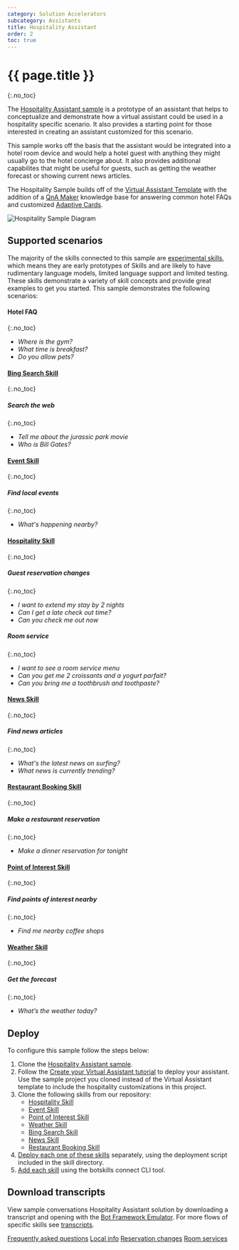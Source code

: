```yaml
---
category: Solution Accelerators
subcategory: Assistants
title: Hospitality Assistant
order: 2
toc: true
---
```


# {{ page.title }}
{:.no_toc}

The [Hospitality Assistant sample]({{site.repo}}/tree/next/samples/assistants/hospitality-assistant) is a prototype of an assistant that helps to conceptualize and demonstrate how a virtual assistant could be used in a hospitality specific scenario. It also provides a starting point for those interested in creating an assistant customized for this scenario.

This sample works off the basis that the assistant would be integrated into a hotel room device and would help a hotel guest with anything they might usually go to the hotel concierge about. It also provides additional capabilites that might be useful for guests, such as getting the weather forecast or showing current news articles. 

The Hospitality Sample builds off of the [Virtual Assistant Template]({{site.baseurl}}/overview/virtual-assistant-template) with the addition of a [QnA Maker](https://www.qnamaker.ai/) knowledge base for answering common hotel FAQs and customized [Adaptive Cards](https://adaptivecards.io/). 

![Hospitality Sample Diagram]({{site.baseurl}}/assets/images/hospitalitysample-diagram.png)

## Supported scenarios

The majority of the skills connected to this sample are [experimental skills]({{site.baseurl}}/skills/samples/experimental), which means they are early prototypes of Skills and are likely to have rudimentary language models, limited language support and limited testing. These skills demonstrate a variety of skill concepts and provide great examples to get you started. This sample demonstrates the following scenarios:

#### Hotel FAQ
{:.no_toc}
- *Where is the gym?*
- *What time is breakfast?*
- *Do you allow pets?*

#### [Bing Search Skill]({{site.baseurl}}/skills/samples/bing-search)
{:.no_toc}
##### Search the web
{:.no_toc}
- *Tell me about the jurassic park movie*
- *Who is Bill Gates?*

#### [Event Skill]({{site.baseurl}}/skills/samples/event)
{:.no_toc}
##### Find local events
{:.no_toc}
- *What's happening nearby?* 

#### [Hospitality Skill]({{site.baseurl}}/skills/samples/hospitality)
{:.no_toc}
##### Guest reservation changes
{:.no_toc}
- *I want to extend my stay by 2 nights*
- *Can I get a late check out time?*
- *Can you check me out now*

##### Room service
{:.no_toc}
- *I want to see a room service menu*
- *Can you get me 2 croissants and a yogurt parfait?*
- *Can you bring me a toothbrush and toothpaste?*

#### [News Skill]({{site.baseurl}}/skills/samples/news)
{:.no_toc}
##### Find news articles 
{:.no_toc}
- *What's the latest news on surfing?*
- *What news is currently trending?*

#### [Restaurant Booking Skill]({{site.baseurl}}/skills/samples/restaurant-booking)
{:.no_toc}
##### Make a restaurant reservation
{:.no_toc}
- *Make a dinner reservation for tonight*

#### [Point of Interest Skill]({{site.baseurl}}/reference/skills/point-of-interest)
{:.no_toc}
##### Find points of interest nearby
{:.no_toc}
- *Find me nearby coffee shops*

#### [Weather Skill]({{site.baseurl}}/skills/samples/weather)
{:.no_toc}
##### Get the forecast
{:.no_toc}
- *What’s the weather today?* 

## Deploy
To configure this sample follow the steps below:
1. Clone the [Hospitality Assistant sample]({{site.repo}}/tree/next/samples/csharp/assistants/hospitality-assistant).
1. Follow the [Create your Virtual Assistant tutorial]({{site.baseurl}}/virtual-assistant/tutorials/create-assistant/csharp/1-intro/) to deploy your assistant. Use the sample project you cloned instead of the Virtual Assistant template to include the hospitality customizations in this project.
1. Clone the following skills from our repository:
    - [Hospitality Skill]({{site.repo}}/tree/next/skills/csharp/experimental/hospitalityskill)
    - [Event Skill]({{site.repo}}/tree/next/skills//csharp/experimental/eventskill)
    - [Point of Interest Skill]({{site.repo}}/tree/next/skills/csharp/pointofinterestskill)
    - [Weather Skill]({{site.repo}}/tree/next/skills/csharp/experimental/weatherskill)
    - [Bing Search Skill]({{site.repo}}/tree/next/skills/csharp/experimental/bingsearchskill)
    - [News Skill]({{site.repo}}/tree/next/skills/csharp/experimental/newsskill)
    - [Restaurant Booking Skill]({{site.repo}}/tree/next/skills/csharp/experimental/restaurantbookingskill)
1. [Deploy each one of these skills]({{site.baseurl}}/skills/tutorials/create-skill/csharp/4-provision-your-azure-resources/) separately, using the deployment script included in the skill directory. 
1. [Add each skill]({{site.baseurl}}/skills/handbook/add-skills-to-a-virtual-assistant/) using the botskills connect CLI tool. 

## Download transcripts

View sample conversations Hospitality Assistant solution by downloading a transcript and opening with the [Bot Framework Emulator](https://aka.ms/botframework-emulator). For more flows of specific skills see [transcripts]({{site.baseurl}}/reference/skills/transcripts).

<a class="btn btn-primary" href="{{site.baseurl}}/assets/transcripts/hospitalitysample-faqs.transcript">Frequently asked questions</a>
<a class="btn btn-primary" href="{{site.baseurl}}/assets/transcripts/hospitalitysample-localinfo.transcript">Local info</a>
<a class="btn btn-primary" href="{{site.baseurl}}/assets/transcripts/hospitalitysample-reservationchanges.transcript">Reservation changes</a>
<a class="btn btn-primary" href="{{site.baseurl}}/assets/transcripts/hospitalitysample-roomservices.transcript">Room services</a>
